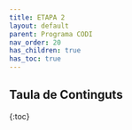 ```yaml
---
title: ETAPA 2
layout: default
parent: Programa CODI
nav_order: 20
has_children: true
has_toc: true
---
```





## Taula de Continguts
{:toc}
